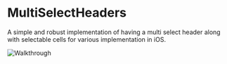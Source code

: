 # MultiSelectHeaders
A simple and robust implementation of having a multi select header along with selectable cells for various implementation in iOS.




![Walkthrough](https://github.com/umarF/MultiSelectHeaders/blob/master/walkthrough.gif)
